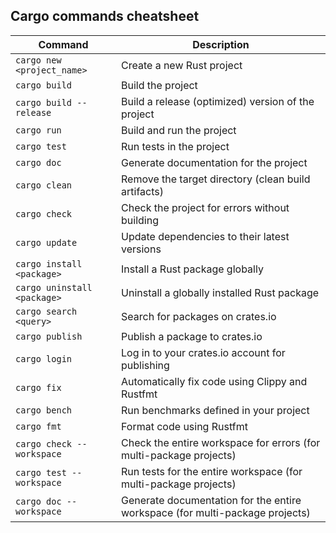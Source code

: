 
## Cargo commands cheatsheet
| Command                                    | Description                                     |
|--------------------------------------------|-------------------------------------------------|
| `cargo new <project_name>`                 | Create a new Rust project                       |
| `cargo build`                              | Build the project                               |
| `cargo build --release`                    | Build a release (optimized) version of the project |
| `cargo run`                                | Build and run the project                      |
| `cargo test`                               | Run tests in the project                       |
| `cargo doc`                                | Generate documentation for the project          |
| `cargo clean`                              | Remove the target directory (clean build artifacts) |
| `cargo check`                              | Check the project for errors without building  |
| `cargo update`                             | Update dependencies to their latest versions   |
| `cargo install <package>`                  | Install a Rust package globally                 |
| `cargo uninstall <package>`                | Uninstall a globally installed Rust package    |
| `cargo search <query>`                     | Search for packages on crates.io               |
| `cargo publish`                            | Publish a package to crates.io                 |
| `cargo login`                              | Log in to your crates.io account for publishing |
| `cargo fix`                                | Automatically fix code using Clippy and Rustfmt |
| `cargo bench`                              | Run benchmarks defined in your project         |
| `cargo fmt`                                | Format code using Rustfmt                       |
| `cargo check --workspace`                  | Check the entire workspace for errors (for multi-package projects) |
| `cargo test --workspace`                   | Run tests for the entire workspace (for multi-package projects) |
| `cargo doc --workspace`                    | Generate documentation for the entire workspace (for multi-package projects) |
